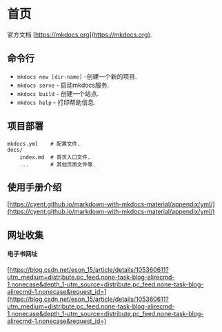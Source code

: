 # 首页

官方文档 [https://mkdocs.org](https://mkdocs.org).

## 命令行

* `mkdocs new [dir-name]` -创建一个新的项目.
* `mkdocs serve` - 启动mkdocs服务.
* `mkdocs build` - 创建一个站点.
* `mkdocs help` - 打印帮助信息.

## 项目部署

    mkdocs.yml    # 配置文件.
    docs/
        index.md  # 首页入口文件.
        ...       # 其他页面文件等.
## 使用手册介绍
[https://cyent.github.io/markdown-with-mkdocs-material/appendix/yml/](https://cyent.github.io/markdown-with-mkdocs-material/appendix/yml/)

## 网址收集

#### 电子书网址
[https://blog.csdn.net/eson_15/article/details/105360611?utm_medium=distribute.pc_feed.none-task-blog-alirecmd-1.nonecase&depth_1-utm_source=distribute.pc_feed.none-task-blog-alirecmd-1.nonecase&request_id=](https://blog.csdn.net/eson_15/article/details/105360611?utm_medium=distribute.pc_feed.none-task-blog-alirecmd-1.nonecase&depth_1-utm_source=distribute.pc_feed.none-task-blog-alirecmd-1.nonecase&request_id=)